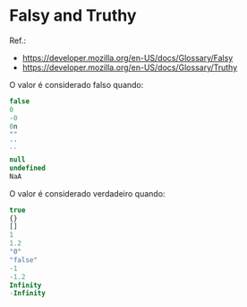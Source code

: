 # Falsy and Truthy

Ref.:

- https://developer.mozilla.org/en-US/docs/Glossary/Falsy
- https://developer.mozilla.org/en-US/docs/Glossary/Truthy

O valor é considerado falso quando:

```js
false
0
-0
0n
""
''
``
null
undefined
NaA
```

O valor é considerado verdadeiro quando:

```js
true
{}
[]
1
1.2
"0"
"false"
-1
-1.2
Infinity
-Infinity
```
